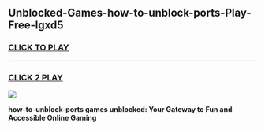 
## Unblocked-Games-how-to-unblock-ports-Play-Free-lgxd5
<h3>
<a href="https://premium76.site?title=how-to-unblock-ports&ref=23A">CLICK TO PLAY</a></h3>
<hr>

<h3>
<a href="https://premium76.site?title=how-to-unblock-ports&ref=23A">CLICK 2 PLAY</a>
  
</h3>

<a href="https://premium76.site?title=how-to-unblock-ports&ref=23A"><img src="https://clearcache.store/games.png"></a>


**how-to-unblock-ports games unblocked: Your Gateway to Fun and Accessible Online Gaming**
